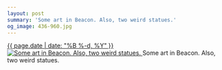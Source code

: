 ```yaml
---
layout: post
summary: 'Some art in Beacon. Also, two weird statues.'
og_image: 436-960.jpg
---
```


<p>
 <time>
  <a href="/436">
   {{ page.date | date: "%B %-d, %Y" }}
  </a>
 </time>
 <a href="/436">
  <img alt="Some art in Beacon. Also, two weird statues." data-taken="10/26/2015" sizes="(min-width: 700px) 50vw, calc(100vw - 2rem)" src="{{ site.assets_url }}/436-480.jpg" srcset="{{ site.assets_url }}/436-960.jpg 960w, {{ site.assets_url }}/436-720.jpg 720w, {{ site.assets_url }}/436-480.jpg 480w, {{ site.assets_url }}/436-240.jpg 240w"/>
 </a>
 <span>
  Some art in Beacon. Also, two weird statues.
 </span>
</p>
